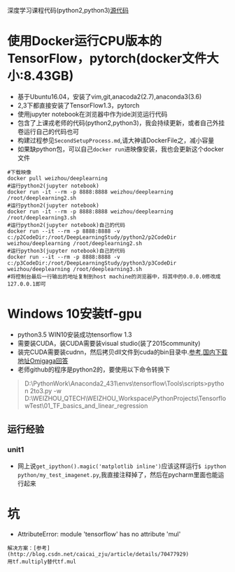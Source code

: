 深度学习课程代码(python2,python3)[源代码](https://github.com/jastarex/DeepLearningCourseCodes)

# 使用Docker运行CPU版本的TensorFlow，pytorch(docker文件大小:8.43GB)
* 基于Ubuntu16.04，安装了vim,git,anacoda2(2.7),anaconda3(3.6)
* 2,3下都直接安装了TensorFlow1.3，pytorch
* 使用jupyter notebook在浏览器中作为ide浏览运行代码
* 包含了上课戎老师的代码(python2,python3)，我会持续更新，或者自己外挂卷运行自己的代码也可
* 构建过程参见`SecondSetupProcess.md`,请大神请DockerFile之，减小容量
* 如果缺python包，可以自己`docker run`进映像安装，我也会更新这个docker文件
```
#下载映像
docker pull weizhou/deeplearning
#运行python2(jupyter notebook)
docker run -it --rm -p 8888:8888 weizhou/deeplearning /root/deeplearning2.sh
#运行python2(jupyter notebook)
docker run -it --rm -p 8888:8888 weizhou/deeplearning /root/deeplearning3.sh
#运行python2(jupyter notebook)自己的代码
docker run --it --rm -p 8888:8888 -v c:/p2CodeDir:/root/DeepLearningStudy/python2/p2CodeDir weizhou/deeplearning /root/deeplearning2.sh
#运行python3(jupyter notebook)自己的代码
docker run --it --rm -p 8888:8888 -v c:/p3CodeDir:/root/DeepLearningStudy/python3/p3CodeDir weizhou/deeplearning /root/deeplearning3.sh
#将控制台最后一行输出的地址复制到host machine的浏览器中，将其中的0.0.0.0修改成127.0.0.1即可
```


# Windows 10安装tf-gpu
* python3.5 WIN10安装成功tensorflow 1.3
* 需要装CUDA，装CUDA需要装visual studio(装了2015community)
* 装完CUDA需要装cudnn，然后拷贝dll文件到cuda的bin目录中.[参考](http://blog.csdn.net/bianjun1075/article/details/60478487),[国内下载地址Omigaga回答](https://www.zhihu.com/question/37082272)
* 老师github的程序是python2的，要使用以下命令转换下
> D:\PythonWork\Anaconda2_431\envs\tensorflow\Tools\scripts>python 2to3.py -w D:\WEIZHOU_QTECH\WEIZHOU_Workspace\PythonProjects\TensorflowTest\01_TF_basics_and_linear_regression

## 运行经验
### unit1
* 网上说`get_ipython().magic('matplotlib inline')`应该这样运行`$ ipython python/my_test_imagenet.py`,我直接注释掉了，然后在pycharm里面也能运行起来


# 坑
* AttributeError: module 'tensorflow' has no attribute 'mul'
```
解决方案：[参考](http://blog.csdn.net/caicai_zju/article/details/70477929)
用tf.multiply替代tf.mul
```